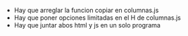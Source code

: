 - Hay que arreglar la funcion copiar en columnas.js
- Hay que poner opciones limitadas en el H de columnas.js
- Hay que juntar abos html y js en un solo programa
